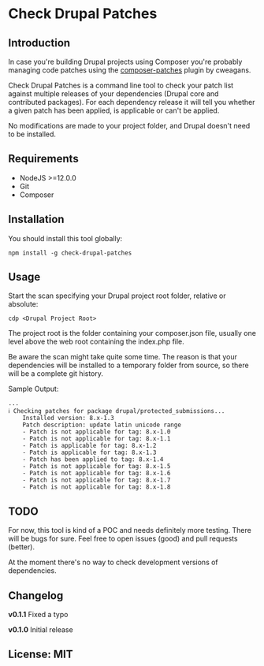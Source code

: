 # Check Drupal Patches

## Introduction

In case you're building Drupal projects using Composer you're probably
managing code patches using the [composer-patches](https://github.com/cweagans/composer-patches)
plugin by cweagans.

Check Drupal Patches is a command line tool to check your patch list against
multiple releases of your dependencies (Drupal core and contributed packages).
For each dependency release it will tell you whether a given patch has been applied,
is applicable or can't be applied.

No modifications are made to your project folder, and Drupal doesn't need to be installed.

## Requirements

* NodeJS >=12.0.0
* Git
* Composer

## Installation

You should install this tool globally:

```
npm install -g check-drupal-patches
```

## Usage

Start the scan specifying your Drupal project root folder, relative or absolute:
```
cdp <Drupal Project Root>
```
The project root is the folder containing your composer.json file, usually
one level above the web root containing the index.php file.

Be aware the scan might take quite some time. The reason is that your
dependencies will be installed to a temporary folder from source, so
there will be a complete git history.

Sample Output:
```
...
ℹ Checking patches for package drupal/protected_submissions...
    Installed version: 8.x-1.3
    Patch description: update latin unicode range
    - Patch is not applicable for tag: 8.x-1.0
    - Patch is not applicable for tag: 8.x-1.1
    - Patch is applicable for tag: 8.x-1.2
    - Patch is applicable for tag: 8.x-1.3
    - Patch has been applied to tag: 8.x-1.4
    - Patch is not applicable for tag: 8.x-1.5
    - Patch is not applicable for tag: 8.x-1.6
    - Patch is not applicable for tag: 8.x-1.7
    - Patch is not applicable for tag: 8.x-1.8
```    
## TODO

For now, this tool is kind of a POC and needs definitely more testing. There will be bugs for sure. Feel free to open issues (good) and pull requests (better).

At the moment there's no way to check development versions of dependencies.

## Changelog

**v0.1.1**
Fixed a typo

**v0.1.0**
Initial release

## License: MIT